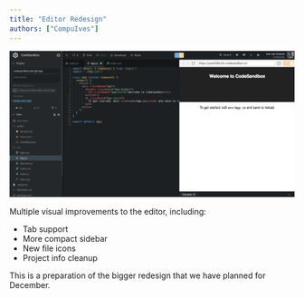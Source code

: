 ```yaml
---
title: "Editor Redesign"
authors: ["CompuIves"]
---
```


![Editor Redesign](images/redesign.png)

Multiple visual improvements to the editor, including:

* Tab support
* More compact sidebar
* New file icons
* Project info cleanup

This is a preparation of the bigger redesign that we have planned for December.

